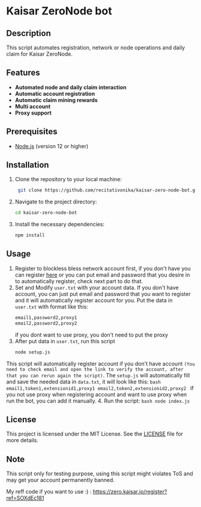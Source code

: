 # Kaisar ZeroNode bot

## Description
This script automates registration, network or node operations and daily claim for Kaisar ZeroNode.

## Features
- **Automated node and daily claim interaction**
- **Automatic account registration**
- **Automatic claim mining rewards**
- **Multi account**
- **Proxy support**

## Prerequisites
- [Node.js](https://nodejs.org/) (version 12 or higher)

## Installation

1. Clone the repository to your local machine:
   ```bash
	git clone https://github.com/recitativonika/kaisar-zero-node-bot.git
   ```
2. Navigate to the project directory:
	```bash
	cd kaisar-zero-node-bot
	```
3. Install the necessary dependencies:
	```bash
	npm install
	```

## Usage
1. Register to blockless bless network account first, if you don't have you can register [here](https://zero.kaisar.io/register?ref=SOXdEc181) or you can put email and password that you desire in to automatically register, check next part to do that. 
2. Set and Modify `user.txt` with your account data. If you don't have account, you can just put email and password that you want to register and it will automatically register account for you. Put the data in `user.txt` with format like this:
	```bash
	email1,password2,proxy1
	email2,password2,proxy2
	```
	if you dont want to use proxy, you don't need to put the proxy
3. After put data in `user.txt`, run this script
	```bash
	node setup.js
	```
  This script will automatically register account if you don't have account `(You need to check email and open the link to verify the account, after that you can rerun again the script)`.
  The `setup.js` will automatically fill and save the needed data in `data.txt`, it will look like this:
	```bash
	email1,token1,extensionid1,proxy1
	email2,token2,extensionid2,proxy2
	```
   	if you not use proxy when registering account and want to use proxy when run the bot, you can add it manually.
4. Run the script:
	```bash
	node index.js
	```

## License
This project is licensed under the MIT License. See the [LICENSE](LICENSE) file for more details.

## Note
This script only for testing purpose, using this script might violates ToS and may get your account permanently banned.

My reff code if you want to use :) : 
https://zero.kaisar.io/register?ref=SOXdEc181

